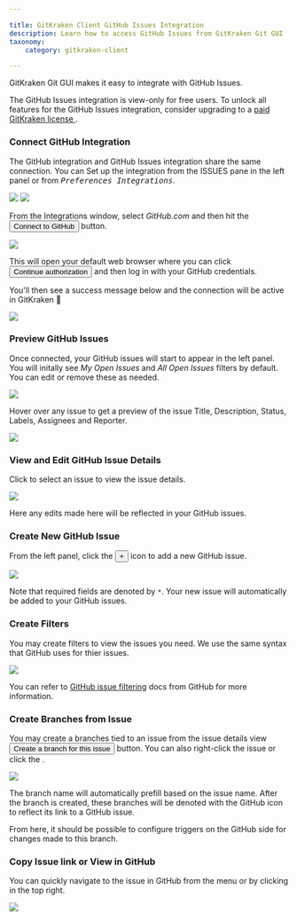 ```yaml
---

title: GitKraken Client GitHub Issues Integration
description: Learn how to access GitHub Issues from GitKraken Git GUI
taxonomy:
    category: gitkraken-client

---
```


GitKraken Git GUI makes it easy to integrate with GitHub Issues.

<div class='callout callout--basic'>
    <p>The GitHub Issues integration is view-only for free users. To unlock all features for the GitHub Issues integration, consider upgrading to a <a href="https://gitkraken.com/pricing"> paid GitKraken license </a>. </p>
</div>

### Connect GitHub Integration

The GitHub integration and GitHub Issues integration share the same connection. You can Set up the integration from the ISSUES pane in the left panel or from <kbd><i>Preferences   <i class='fa fa-caret-right'></i>   Integrations</i></kbd>.

<img src="/wp-content/uploads/connect-github-issues.png" srcset="/wp-content/uploads/connect-github-issues@2x.png" class="img-bordered img-responsive center">

<img src='/wp-content/uploads/preferences.png' class='center img-bordered'>

From the Integrations window, select _GitHub.com_ and then hit the <button class='button button--success button--ui button--nolink'>Connect to GitHub</button> button.

<img src="/wp-content/uploads/preferences-authentication.png" srcset="/wp-content/uploads/preferences-authentication@2x.png 2x" class="img-responsive center img-bordered">

This will open your default web browser where you can click <button class='button button--success button--ui button--nolink'>Continue authorization</button> and then log in with your GitHub credentials.

You'll then see a success message below and the connection will be active in GitKraken 🎉

<img src="/wp-content/uploads/github-success-1.png" srcset="/wp-content/uploads/github-success-1@2x.png 2x" class="img-responsive center img-bordered">


### Preview GitHub Issues

Once connected, your GitHub issues will start to appear in the left panel. You will initally see  _My Open Issues_ and _All Open Issues_ filters by default. You can edit or remove these as needed.

<img src="/wp-content/uploads/issues-panel-github-issues.png" srcset="/wp-content/uploads/issues-panel-github-issues@2x.png" class="img-bordered img-responsive center">

Hover over any issue to get a preview of the issue Title, Description, Status, Labels, Assignees and Reporter.

<img src="/wp-content/uploads/issues-preview-github-issues.png" srcset="/wp-content/uploads/issues-preview-github-issues@2x.png" class="img-bordered img-responsive center">

### View and Edit GitHub Issue Details

Click to select an issue to view the issue details.

<img src="/wp-content/uploads/github-details-github-issues.gif" class="img-bordered img-responsive center">

Here any edits made here will be reflected in your GitHub issues.

### Create New GitHub Issue

From the left panel, click the <button class='button button--success button--ui button--nolink'>+</button> icon to add a new GitHub issue.

<img src="/wp-content/uploads/new-issue-github-issues.png" srcset="/wp-content/uploads/new-issue-github-issues@2x.png" class="img-bordered img-responsive center">

Note that required fields are denoted by `*`. Your new issue will automatically be added to your GitHub issues.

### Create Filters

You may create filters to view the issues you need. We use the same syntax that GitHub uses for thier issues.

<img src="/wp-content/uploads/new-filter-github-issues.png" srcset="/wp-content/uploads/new-filter-github-issues@2x.png" class="img-bordered img-responsive center">

You can refer to [GitHub issue filtering](https://docs.github.com/en/github/searching-for-information-on-github/searching-issues-and-pull-requests) docs from GitHub for more information.

### Create Branches from Issue

You may create a branches tied to an issue from the issue details view <button class='button button--success button--ui button--nolink'>Create a branch for this issue</button> button. You can also right-click the issue or click the <kbd> <i class="fa fa-ellipsis-v"></i> </kbd>.

<img src="/wp-content/uploads/create-branch-github-issues.png" srcset="/wp-content/uploads/create-branch-github-issues@2x.png" class="img-bordered img-responsive center">

The branch name will automatically prefill based on the issue name. After the branch is created, these branches will be denoted with the GitHub icon to reflect its link to a GitHub issue.

From here, it should be possible to configure triggers on the GitHub side for changes made to this branch.

### Copy Issue link or View in GitHub

You can quickly navigate to the issue in GitHub from the <kbd> <i class="fa fa-ellipsis-v"></i> </kbd> menu or by clicking <i class="fa fa-external-link" aria-hidden="true"></i> in the top right.

<img src="/wp-content/uploads/view-issue-github-issues.png" srcset="/wp-content/uploads/view-issue-github-issues@2x.png" class="img-bordered img-responsive center">


